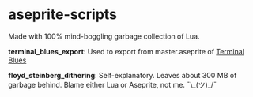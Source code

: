 # aseprite-scripts
Made with 100% mind-boggling garbage collection of Lua.

**terminal_blues_export**: Used to export from master.aseprite of [Terminal Blues](https://github.com/propfeds/terminal-blues/)

**floyd_steinberg_dithering**: Self-explanatory. Leaves about 300 MB of garbage behind. Blame either Lua or Aseprite, not me. ¯\\\_(ツ)_/¯
